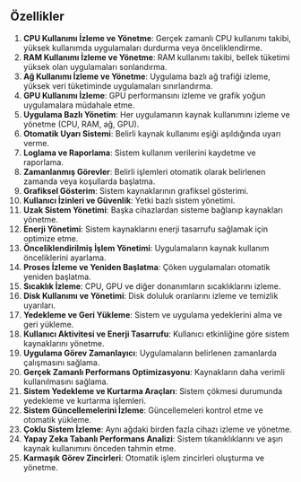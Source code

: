 ## Özellikler

1. **CPU Kullanımı İzleme ve Yönetme**: Gerçek zamanlı CPU kullanımı takibi, yüksek kullanımda uygulamaları durdurma veya önceliklendirme.
2. **RAM Kullanımı İzleme ve Yönetme**: RAM kullanımı takibi, bellek tüketimi yüksek olan uygulamaları sonlandırma.
3. **Ağ Kullanımı İzleme ve Yönetme**: Uygulama bazlı ağ trafiği izleme, yüksek veri tüketiminde uygulamaları sınırlandırma.
4. **GPU Kullanımı İzleme**: GPU performansını izleme ve grafik yoğun uygulamalara müdahale etme.
5. **Uygulama Bazlı Yönetim**: Her uygulamanın kaynak kullanımını izleme ve yönetme (CPU, RAM, ağ, GPU).
6. **Otomatik Uyarı Sistemi**: Belirli kaynak kullanımı eşiği aşıldığında uyarı verme.
7. **Loglama ve Raporlama**: Sistem kullanım verilerini kaydetme ve raporlama.
8. **Zamanlanmış Görevler**: Belirli işlemleri otomatik olarak belirlenen zamanda veya koşullarda başlatma.
9. **Grafiksel Gösterim**: Sistem kaynaklarının grafiksel gösterimi.
10. **Kullanıcı İzinleri ve Güvenlik**: Yetki bazlı sistem yönetimi.
11. **Uzak Sistem Yönetimi**: Başka cihazlardan sisteme bağlanıp kaynakları yönetme.
12. **Enerji Yönetimi**: Sistem kaynaklarını enerji tasarrufu sağlamak için optimize etme.
13. **Önceliklendirilmiş İşlem Yönetimi**: Uygulamaların kaynak kullanım önceliklerini ayarlama.
14. **Proses İzleme ve Yeniden Başlatma**: Çöken uygulamaları otomatik yeniden başlatma.
15. **Sıcaklık İzleme**: CPU, GPU ve diğer donanımların sıcaklıklarını izleme.
16. **Disk Kullanımı ve Yönetimi**: Disk doluluk oranlarını izleme ve temizlik uyarıları.
17. **Yedekleme ve Geri Yükleme**: Sistem ve uygulama yedeklerini alma ve geri yükleme.
18. **Kullanıcı Aktivitesi ve Enerji Tasarrufu**: Kullanıcı etkinliğine göre sistem kaynaklarını yönetme.
19. **Uygulama Görev Zamanlayıcı**: Uygulamaların belirlenen zamanlarda çalışmasını sağlama.
20. **Gerçek Zamanlı Performans Optimizasyonu**: Kaynakların daha verimli kullanılmasını sağlama.
21. **Sistem Yedekleme ve Kurtarma Araçları**: Sistem çökmesi durumunda yedekleme ve kurtarma işlemleri.
22. **Sistem Güncellemelerini İzleme**: Güncellemeleri kontrol etme ve otomatik yükleme.
23. **Çoklu Sistem İzleme**: Aynı ağdaki birden fazla cihazı izleme ve yönetme.
24. **Yapay Zeka Tabanlı Performans Analizi**: Sistem tıkanıklıklarını ve aşırı kaynak kullanımını önceden tahmin etme.
25. **Karmaşık Görev Zincirleri**: Otomatik işlem zincirleri oluşturma ve yönetme.
